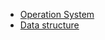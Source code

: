 - [Operation System](https://github.com/wishyouhappy/CS-BASICS/blob/master/Operation-System.md)
- [Data structure](https://github.com/wishyouhappy/CS-BASICS/blob/master/Data-stucture.md)







